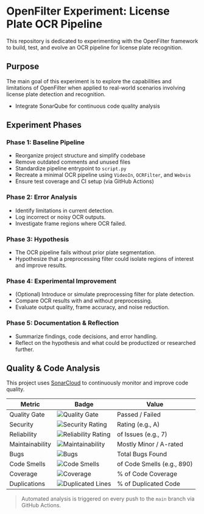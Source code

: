 # OpenFilter Experiment: License Plate OCR Pipeline

This repository is dedicated to experimenting with the OpenFilter framework to build, test, and evolve an OCR pipeline for license plate recognition.

## Purpose

The main goal of this experiment is to explore the capabilities and limitations of OpenFilter when applied to real-world scenarios involving license plate detection and recognition.
- Integrate SonarQube for continuous code quality analysis

## Experiment Phases

### Phase 1: Baseline Pipeline
- Reorganize project structure and simplify codebase
- Remove outdated comments and unused files
- Standardize pipeline entrypoint to `script.py`
- Recreate a minimal OCR pipeline using `VideoIn`, `OCRFilter`, and `Webvis`
- Ensure test coverage and CI setup (via GitHub Actions)

### Phase 2: Error Analysis
- Identify limitations in current detection.
- Log incorrect or noisy OCR outputs.
- Investigate frame regions where OCR failed.

### Phase 3: Hypothesis
- The OCR pipeline fails without prior plate segmentation.
- Hypothesize that a preprocessing filter could isolate regions of interest and improve results.

### Phase 4: Experimental Improvement
- (Optional) Introduce or simulate preprocessing filter for plate detection.
- Compare OCR results with and without preprocessing.
- Evaluate output quality, frame accuracy, and noise reduction.

### Phase 5: Documentation & Reflection
- Summarize findings, code decisions, and error handling.
- Reflect on the hypothesis and what could be productized or researched further.

## Quality & Code Analysis

This project uses [SonarCloud](https://sonarcloud.io/summary/overall?id=hiagors92_openfilter_experiment) to continuously monitor and improve code quality.

| **Metric**         | **Badge**                                                                                                                                      | **Value**                    |
|--------------------|------------------------------------------------------------------------------------------------------------------------------------------------|------------------------------|
| Quality Gate       | ![Quality Gate](https://sonarcloud.io/api/project_badges/measure?project=hiagors92_openfilter_experiment&metric=alert_status)                | Passed / Failed              |
| Security           | ![Security Rating](https://sonarcloud.io/api/project_badges/measure?project=hiagors92_openfilter_experiment&metric=security_rating)          | Rating (e.g., A)             |
| Reliability        | ![Reliability Rating](https://sonarcloud.io/api/project_badges/measure?project=hiagors92_openfilter_experiment&metric=reliability_rating)     |   of Issues (e.g., 7)        |
| Maintainability    | ![Maintainability](https://sonarcloud.io/api/project_badges/measure?project=hiagors92_openfilter_experiment&metric=sqale_rating)              | Mostly Minor / A-rated |
| Bugs               | ![Bugs](https://sonarcloud.io/api/project_badges/measure?project=hiagors92_openfilter_experiment&metric=bugs)                                | Total Bugs Found             |
| Code Smells        | ![Code Smells](https://sonarcloud.io/api/project_badges/measure?project=hiagors92_openfilter_experiment&metric=code_smells)                   |   of Code Smells (e.g., 890)       |
| Coverage           | ![Coverage](https://sonarcloud.io/api/project_badges/measure?project=hiagors92_openfilter_experiment&metric=coverage)                         | % of Code Coverage           |
| Duplications       | ![Duplicated Lines](https://sonarcloud.io/api/project_badges/measure?project=hiagors92_openfilter_experiment&metric=duplicated_lines_density) | % of Duplicated Code         |

> Automated analysis is triggered on every push to the `main` branch via GitHub Actions.
